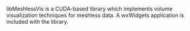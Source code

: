 libMeshlessVis is a CUDA-based library which implements volume visualization techniques for meshless data.  A wxWidgets application is included with the library.